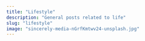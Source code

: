 ```yaml
---
title: "Lifestyle"
description: "General posts related to life"
slug: "lifestyle"
image: "sincerely-media-nGrfKmtwv24-unsplash.jpg"
---
```

